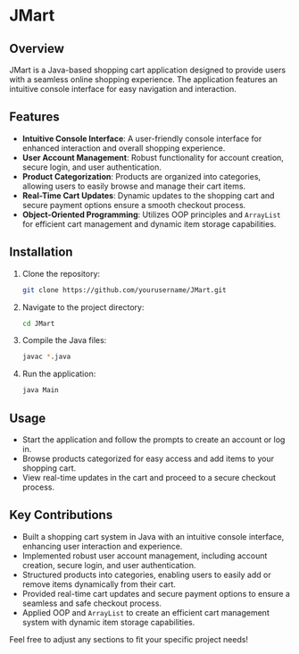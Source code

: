 # JMart

## Overview
JMart is a Java-based shopping cart application designed to provide users with a seamless online shopping experience. The application features an intuitive console interface for easy navigation and interaction.

## Features
- **Intuitive Console Interface**: A user-friendly console interface for enhanced interaction and overall shopping experience.
- **User Account Management**: Robust functionality for account creation, secure login, and user authentication.
- **Product Categorization**: Products are organized into categories, allowing users to easily browse and manage their cart items.
- **Real-Time Cart Updates**: Dynamic updates to the shopping cart and secure payment options ensure a smooth checkout process.
- **Object-Oriented Programming**: Utilizes OOP principles and `ArrayList` for efficient cart management and dynamic item storage capabilities.

## Installation
1. Clone the repository:
   ```bash
   git clone https://github.com/yourusername/JMart.git
   ```
2. Navigate to the project directory:
   ```bash
   cd JMart
   ```
3. Compile the Java files:
   ```bash
   javac *.java
   ```
4. Run the application:
   ```bash
   java Main
   ```

## Usage
- Start the application and follow the prompts to create an account or log in.
- Browse products categorized for easy access and add items to your shopping cart.
- View real-time updates in the cart and proceed to a secure checkout process.

## Key Contributions
- Built a shopping cart system in Java with an intuitive console interface, enhancing user interaction and experience.
- Implemented robust user account management, including account creation, secure login, and user authentication.
- Structured products into categories, enabling users to easily add or remove items dynamically from their cart.
- Provided real-time cart updates and secure payment options to ensure a seamless and safe checkout process.
- Applied OOP and `ArrayList` to create an efficient cart management system with dynamic item storage capabilities.

Feel free to adjust any sections to fit your specific project needs!
